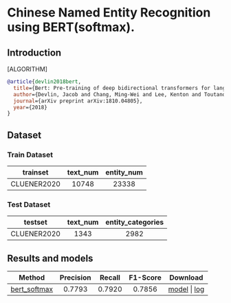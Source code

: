 # Chinese Named Entity Recognition using BERT(softmax).

## Introduction

[ALGORITHM]
```bibtex
@article{devlin2018bert,
  title={Bert: Pre-training of deep bidirectional transformers for language understanding},
  author={Devlin, Jacob and Chang, Ming-Wei and Lee, Kenton and Toutanova, Kristina},
  journal={arXiv preprint arXiv:1810.04805},
  year={2018}
}
```

## Dataset

### Train Dataset
|  trainset  | text_num | entity_num |
| :--------: | :----------: | :--------: |
| CLUENER2020 |     10748     |     23338     |

### Test Dataset

|  testset  | text_num | entity_categories |
| :--------: | :----------: | :--------: |
| CLUENER2020 |     1343     |     2982     |


## Results and models

|                                 Method                                 |  Precision  |   Recall  |  F1-Score |                Download                 |
| :--------------------------------------------------------------------: |:-----------:| :--------:| :-------: | :-------------------------------------: |
|   [bert_softmax](/configs/ner/bert_softmax/bert_softmax_cluener_18e.py)|  0.7793     |    0.7920 |  0.7856   |  [model](https://download.openmmlab.com/mmocr/ner/bert_softmax/bert_softmax_cluener_18e-d96b4a2c.pth) \| [log](https://download.openmmlab.com/mmocr/ner/bert_softmax/20210506_215252.log.json) |
